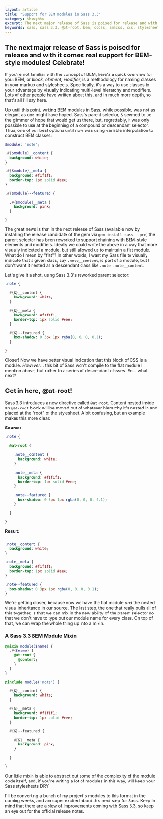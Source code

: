 ```yaml
---
layout: article
title: "Support for BEM modules in Sass 3.3"
category: thoughts
excerpt: The next major release of Sass is poised for release and with it comes real support for BEM-style modules!
keywords: sass, sass 3.3, @at-root, bem, oocss, smacss, css, stylesheets
---
```


## The next major release of Sass is poised for release and with it comes real support for BEM-style modules! Celebrate!

If you're not familiar with the concept of BEM, here's a quick overview for you: BEM, or *block, element, modifier*, is a methodology for naming classes in your markup and stylesheets. Specifically, it's a way to use classes to your advantage by visually indicating multi-level hierarchy and modifiers. Lots of [other](http://csswizardry.com/2013/01/mindbemding-getting-your-head-round-bem-syntax/) [people](http://coding.smashingmagazine.com/2012/04/16/a-new-front-end-methodology-bem/) have written about this, and in much more depth, so that's all I'll say here.

Up until this point, writing BEM modules in Sass, while possible, was not as elegant as one might have hoped. Sass's parent selector, ```&``` seemed to be the glimmer of hope that would get us there, but, regrettably, it was only possible to use at the beginning of a compound or descendant selector. Thus, one of our best options until now was using variable interpolation to construct BEM classes:

``` scss
$module: 'note';

.#{$module}__content {
  background: white;
}

.#{$module}__meta {
  background: #f1f1f1;
  border-top: 1px solid #eee;
}

.#{$module}--featured {

  .#{$module}__meta {
    background: pink;
  }

}
```

The great news is that in the next release of Sass (available now by installing the release candidate of the gem via ```gem install sass --pre```) the parent selector has been reworked to support chaining with BEM-style elements and modifiers. Ideally we could write the above in a way that more visually indicated a module, but still allowed us to maintain a flat module. What do I mean by "flat"? In other words, I want my Sass file to visually indicate that a given class, say ```.note__content```, is part of a module, but I don't want it nested as a descendant class like ```.note .note__content```.

Let's give it a shot, using Sass 3.3's reworked parent selector:

``` sass
.note {

  #{&}__content {
    background: white; 
  }

  #{&}__meta {
    background: #f1f1f1;
    border-top: 1px solid #eee;
  }

  #{&}--featured {
    box-shadow: 0 3px 1px rgba(0, 0, 0, 0.1);
  }

}
```

Closer! Now we have better visual indication that this block of CSS is a module. *However*... this bit of Sass won't compile to the flat module I mention above, but rather to a series of descendant classes. So... what next? 

## Get in here, @at-root!

Sass 3.3 introduces a new directive called ```@at-root```. Content nested inside an ```@at-root``` block will be moved out of whatever hierarchy it's nested in and placed at the "root" of the stylesheet. A bit confusing, but an example makes this more clear:

**Source:**

``` sass
.note {
  
  @at-root {
    
    .note__content {
      background: white;
    }
  
    .note__meta {
      background: #f1f1f1;
      border-top: 1px solid #eee;
    }

    .note--featured {
      box-shadow: 0 3px 1px rgba(0, 0, 0, 0.1);
    }

  }

}
```

**Result:**

``` css

.note__content {
  background: white;
}

.note__meta {
  background: #f1f1f1;
  border-top: 1px solid #eee;
}

.note--featured {
  box-shadow: 0 3px 1px rgba(0, 0, 0, 0.1);
}

```

We're getting closer, because now we have the flat module *and* the nested visual inheritance in our source. The last step, the one that really pulls all of this together, is that we can mix in the new ability of the parent selector so that we don't have to type out our module name for every class. On top of that, we can wrap the whole thing up into a mixin.

### A Sass 3.3 BEM Module Mixin

``` sass
@mixin module($name) {
  .#{$name} {
    @at-root {
      @content;
    }
  }
}

@include module('note') {

  #{&}__content {
    background: white;
  }

  #{&}__meta {
    background: #f1f1f1;
    border-top: 1px solid #eee;
  }

  #{&}--featured {

    #{&}__meta {
      background: pink;
    }

  } 

}
```

Our little mixin is able to abstract out some of the complexity of the module code itself, and, if you're writing a lot of modules in this way, will keep your Sass stylesheets DRY.

I'll be converting a bunch of my project's modules to this format in the coming weeks, and am super excited about this next step for Sass. Keep in mind that there are a [slew of improvements](http://davidwalsh.name/future-sass) coming with Sass 3.3, so keep an eye out for the official release notes.